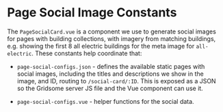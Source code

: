 # Page Social Image Constants

The `PageSocialCard.vue` is a component we use to generate social images for pages with building
collections, with imagery from matching buildings, e.g. showing the first 8 all electric buildings
for the meta image for `all-electric`. These constants help coordinate that:

- `page-social-configs.json` - defines the available static pages with social images, including the
titles and descriptions we show in the image, and ID, routing to `/social-card/:ID`. This is exposed
as a JSON so the Gridsome server JS file and the Vue component can use it.

- `page-social-configs.vue` - helper functions for the social data.